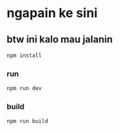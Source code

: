 # ngapain ke sini

## btw ini kalo mau jalanin

```sh
npm install
```

### run

```sh
npm run dev
```

### build

```sh
npm run build
```

